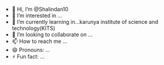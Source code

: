 - 👋 Hi, I’m @Shalindan10
- 👀 I’m interested in ...
- 🌱 I’m currently learning in...karunya institute of science and technology(KITS)
- 💞️ I’m looking to collaborate on ...
- 📫 How to reach me ...
- 😄 Pronouns: ...
- ⚡ Fun fact: ...

<!---
Shalindan10/Shalindan10 is a ✨ special ✨ repository because its `README.md` (this file) appears on your GitHub profile.
You can click the Preview link to take a look at your changes.
--->
